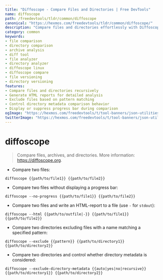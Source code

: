 ```yaml
---
title: "Diffoscope - Compare Files and Directories | Free DevTools"
name: diffoscope
path: /freedevtools/tldr/common/diffoscope
canonical: "https://hexmos.com/freedevtools/tldr/common/diffoscope/"
description: "Compare files and directories effortlessly with Diffoscope. Analyze archives and identify differences between versions for effective debugging. Free online tool, no registration required."
category: common
keywords:
- file comparison
- directory comparison
- archive analysis
- diff tool
- file analyzer
- directory analyzer
- diffoscope linux
- diffoscope compare
- file versioning
- directory versioning
features:
- Compare files and directories recursively
- Generate HTML reports for detailed analysis
- Exclude files based on pattern matching
- Control directory metadata comparison behavior
- Display or suppress progress bar during comparison
ogImage: "https://hexmos.com/freedevtools/t/tool-banners/json-utilities-banner.png"
twitterImage: "https://hexmos.com/freedevtools/t/tool-banners/json-utilities-banner.png"
---
```


# diffoscope

> Compare files, archives, and directories.
> More information: <https://diffoscope.org>.

- Compare two files:

`diffoscope {{path/to/file1}} {{path/to/file2}}`

- Compare two files without displaying a progress bar:

`diffoscope --no-progress {{path/to/file1}} {{path/to/file2}}`

- Compare two files and write an HTML-report to a file (use `-` for `stdout`):

`diffoscope --html {{path/to/outfile|-}} {{path/to/file1}} {{path/to/file2}}`

- Compare two directories excluding files with a name matching a specified pattern:

`diffoscope --exclude {{pattern}} {{path/to/directory1}} {{path/to/directory2}}`

- Compare two directories and control whether directory metadata is considered:

`diffoscope --exclude-directory-metadata {{auto|yes|no|recursive}} {{path/to/directory1}} {{path/to/directory2}}`
